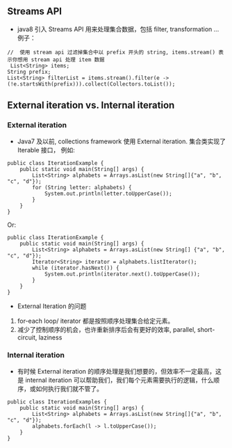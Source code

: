 ## Streams API

* java8 引入 Streams API 用来处理集合数据，包括 filter, transformation ...
例子：

```
//  使用 stream api 过滤掉集合中以 prefix 开头的 string, items.stream() 表示你想用 stream api 处理 item 数据
 List<String> items;
String prefix;
List<String> filterList = items.stream().filter(e -> (!e.startsWith(prefix))).collect(Collectors.toList());
``` 

## External iteration vs. Internal iteration

### External iteration
* Java7 及以前, collections framework 使用 External iteration. 集合类实现了 Iterable 接口， 例如:

```
public class IterationExample {
    public static void main(String[] args) {
        List<String> alphabets = Arrays.asList(new String[]{"a", "b", "c", "d"});
        for (String letter: alphabets) {
            System.out.println(letter.toUpperCase());
        }
    } 
}
```
Or:
```
public class IterationExample {
    public static void main(String[] args) {
        List<String> alphabets = Arrays.asList(new String[] {"a", "b", "c", "d"});
        Iterator<String> iterator = alphabets.listIterator();
        while (iterator.hasNext()) {
            System.out.println(iterator.next().toUpperCase());
        }
    }
}
```
* External Iteration 的问题

1. for-each loop/ iterator 都是按照顺序处理集合给定元素。
2. 减少了控制顺序的机会，也许重新排序后会有更好的效率, parallel, short-circuit, laziness

### Internal iteration
* 有时候 External iteration 的顺序处理是我们想要的，但效率不一定最高，这是 internal iteration 可以帮助我们，我们每个元素需要执行的逻辑，什么顺序，或如何执行我们就不管了。

```
public class IterationExamples {
    public static void main(String[] args) {
        List<String> alphabets = Arrays.asList(new String[]{"a", "b", "c", "d"});
        alphabets.forEach(l -> l.toUpperCase());
    }
}
```
